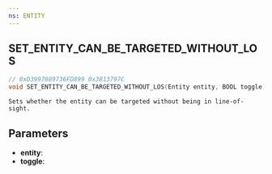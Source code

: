 ```yaml
---
ns: ENTITY
---
```

## SET_ENTITY_CAN_BE_TARGETED_WITHOUT_LOS

```c
// 0xD3997889736FD899 0x3B13797C
void SET_ENTITY_CAN_BE_TARGETED_WITHOUT_LOS(Entity entity, BOOL toggle);
```

```
Sets whether the entity can be targeted without being in line-of-sight.  
```

## Parameters
* **entity**: 
* **toggle**: 

